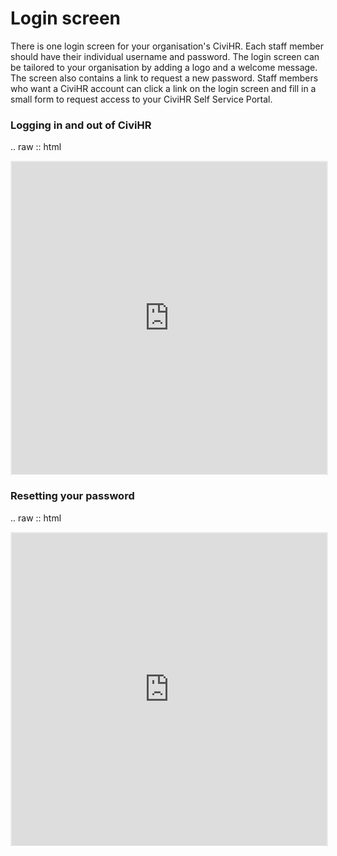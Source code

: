Login screen
==========

There is one login screen for your organisation's CiviHR. Each staff member should have their individual username and password. The login screen can be tailored to your organisation by adding a logo and a welcome message. The screen also contains a link to request a new password. Staff members who want a CiviHR account can click a link on the login screen and fill in a small form to request access to your CiviHR Self Service Portal.

### Logging in and out of CiviHR

.. raw :: html

<p style="border: 2px solid #ebebeb; min-width: 100%; border-bottom: 0 none; height: 501px;"><iframe style="border: 0 none; min-width: 100%" src="https://www.iorad.com/player/73505/Logging-in-and-out-of-CiviHR?src=iframe" width="100%" height="500px" allowfullscreen="true"></iframe></p><p style="display: none;"><p style="display: none;">The first step is to navigate to your site. Once on the welcome page,&amp;nbsp;click on the&amp;nbsp;&lt;span class=&quot;&quot;&gt;&lt;i&gt;&lt;b&gt;Username or e-mail&amp;nbsp;&lt;/b&gt;&lt;/i&gt;box.&lt;/span&gt;</p><p style="display: none;">Type in your&amp;nbsp;&lt;span class=&quot;&quot;&gt;Username or e-mail address.&amp;nbsp;&lt;/span&gt;</p><p style="display: none;">Click on the&amp;nbsp;&lt;span class=&quot;&quot;&gt;&lt;i&gt;&lt;b&gt;Password &lt;/b&gt;&lt;/i&gt;box&lt;/span&gt;</p><p style="display: none;">Type in your p&lt;span class=&quot;&quot;&gt;assword&lt;i&gt;&lt;b&gt; &lt;/b&gt;&lt;/i&gt;&lt;/span&gt;</p><p style="display: none;">Click &lt;span class=&quot;&quot;&gt;&lt;i&gt;&lt;b&gt;Log in&lt;/b&gt;&lt;/i&gt;&lt;/span&gt;</p><p style="display: none;">You&apos;re in!&lt;br&gt;&lt;br&gt;When you want to &lt;b&gt;log out&lt;/b&gt;, Click or hover on your name in the top right hand corner of the screen.&amp;nbsp;</p><p style="display: none;">Last step: click &lt;span class=&quot;&quot;&gt;&lt;i&gt;&lt;b&gt;Log Out&lt;/b&gt;&lt;/i&gt; and you&apos;re done!&lt;/span&gt;</p></p>

### Resetting your password

.. raw :: html

<p style="border: 2px solid #ebebeb; min-width: 100%; border-bottom: 0 none; height: 501px;"><iframe style="border: 0 none; min-width: 100%" src="https://www.iorad.com/player/73509/Resetting-your-password?src=iframe" width="100%" height="500px" allowfullscreen="true"></iframe></p><p style="display: none;"><p style="display: none;">From the homepage of your CiviHR site, click the&amp;nbsp;&lt;span class=&quot;&quot;&gt;&lt;i&gt;&lt;b&gt;Forgot password? &lt;/b&gt;&lt;/i&gt;link.&amp;nbsp;&lt;/span&gt;</p><p style="display: none;">A new box will appear underneath. Click the&amp;nbsp;&lt;span class=&quot;&quot;&gt;&lt;i&gt;&lt;b&gt;Email&lt;/b&gt;&lt;/i&gt; box here.&amp;nbsp;&lt;/span&gt;</p><p style="display: none;">Type your work email address into the box.&amp;nbsp;</p><p style="display: none;">Then click the&amp;nbsp;&lt;span class=&quot;&quot;&gt;&lt;i&gt;&lt;b&gt;Send me my details &lt;/b&gt;&lt;/i&gt;button.&amp;nbsp;&lt;/span&gt;</p><p style="display: none;">A green confirmation message will appear at the top of your screen.&amp;nbsp;&lt;br&gt;&lt;br&gt;The email will contain a link so you can set a new password. Make sure it&apos;s secure by entering at least 12 characters, along with some special characters.&amp;nbsp;</p></p>
